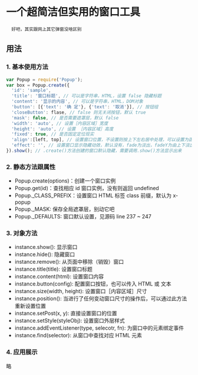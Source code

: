 # 一个超简洁但实用的窗口工具

```
  好吧，其实跟网上其它弹窗没啥区别
```
## 用法

### 1. 基本使用方法
```js
var Popup = require('Popup');
var box = Popup.create({
  'id': 'sample',
  'title': '窗口标题', // 可以是字符串，HTML，设置 false 隐藏标题
  'content': '显示的内容', // 可以是字符串，HTML，DOM对象
  'button': [{'text': '确 定'}, {'text': '取消'}], // 按钮组
  'closeButton': flase, // false 则无关闭按钮，默认 true
  'mask': false, // 是否需要遮罩层，默认 false
  'width': 'auto', // 设置［内容区域］宽度
  'height': 'auto', // 设置 ［内容区域］高度
  'fixed': true, // 是否固定定位现实
  'align':[left, top], // 设置窗口位置，不设置则按上下左右居中处理，可以设置为函数，注意返回数组
  'effect': '', // 设置窗口显示隐藏动效，默认没有，fade为淡出，fadeY为由上下淡出
}).show(); // .create()方法创建的窗口默认隐藏，需要调用.show()方法显示出来
```

### 2. 静态方法跟属性

* Popup.create(options)：创建一个窗口实例
* Popup.get(id)：查找相应 id 窗口实例，没有则返回 undefined
* Popup._CLASS_PREFIX：设置窗口 HTML 标签 class 前缀，默认为 x-popup
* Popup._MASK: 保存全局遮罩层，别动它吧
* Popup._DEFAULTS: 窗口默认设置，见源码 line 237 ~ 247

### 3. 对象方法
* instance.show(): 显示窗口
* instance.hide(): 隐藏窗口
* instance.remove(): 从页面中移除（销毁）窗口
* instance.title(title): 设置窗口标题
* instance.content(html): 设置窗口内容
* instance.button(config): 配置窗口按钮，也可以传入 HTML 或 文本
* instance.size(width, height): 设置窗口［内容区域］尺寸
* instance.position(): 当进行了任何变动窗口尺寸的操作后，可以通过此方法重新设置位置
* instance.setPost(x, y): 直接设置窗口的位置
* instance.setStyle(styleObj): 设置窗口外层样式
* instance.addEventListener(type, selecotr, fn): 为窗口中的元素绑定事件
* instance.find(selector): 从窗口中查找对应 HTML 元素

### 4. 应用展示
 略
